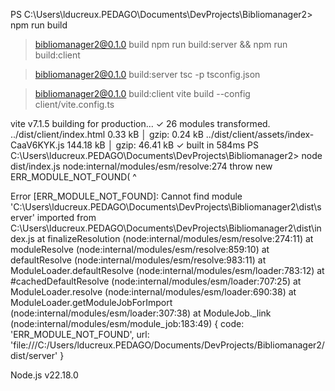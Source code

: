 PS C:\Users\lducreux.PEDAGO\Documents\DevProjects\Bibliomanager2>  npm run build

> bibliomanager2@0.1.0 build
> npm run build:server && npm run build:client

> bibliomanager2@0.1.0 build:server
> tsc -p tsconfig.json

> bibliomanager2@0.1.0 build:client
> vite build --config client/vite.config.ts

vite v7.1.5 building for production...
✓ 26 modules transformed.
../dist/client/index.html                  0.33 kB │ gzip:  0.24 kB
../dist/client/assets/index-CaaV6KYK.js  144.18 kB │ gzip: 46.41 kB
✓ built in 584ms
PS C:\Users\lducreux.PEDAGO\Documents\DevProjects\Bibliomanager2> node dist/index.js
node:internal/modules/esm/resolve:274
    throw new ERR_MODULE_NOT_FOUND(
          ^

Error [ERR_MODULE_NOT_FOUND]: Cannot find module 'C:\Users\lducreux.PEDAGO\Documents\DevProjects\Bibliomanager2\dist\server' imported from C:\Users\lducreux.PEDAGO\Documents\DevProjects\Bibliomanager2\dist\index.js
    at finalizeResolution (node:internal/modules/esm/resolve:274:11)
    at moduleResolve (node:internal/modules/esm/resolve:859:10)
    at defaultResolve (node:internal/modules/esm/resolve:983:11)
    at ModuleLoader.defaultResolve (node:internal/modules/esm/loader:783:12)
    at #cachedDefaultResolve (node:internal/modules/esm/loader:707:25)
    at ModuleLoader.resolve (node:internal/modules/esm/loader:690:38)
    at ModuleLoader.getModuleJobForImport (node:internal/modules/esm/loader:307:38)
    at ModuleJob._link (node:internal/modules/esm/module_job:183:49) {
  code: 'ERR_MODULE_NOT_FOUND',
  url: 'file:///C:/Users/lducreux.PEDAGO/Documents/DevProjects/Bibliomanager2/dist/server'
}

Node.js v22.18.0
